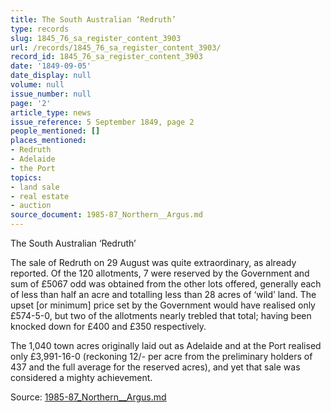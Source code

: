 ```yaml
---
title: The South Australian ‘Redruth’
type: records
slug: 1845_76_sa_register_content_3903
url: /records/1845_76_sa_register_content_3903/
record_id: 1845_76_sa_register_content_3903
date: '1849-09-05'
date_display: null
volume: null
issue_number: null
page: '2'
article_type: news
issue_reference: 5 September 1849, page 2
people_mentioned: []
places_mentioned:
- Redruth
- Adelaide
- the Port
topics:
- land sale
- real estate
- auction
source_document: 1985-87_Northern__Argus.md
---
```


The South Australian ‘Redruth’

The sale of Redruth on 29 August was quite extraordinary, as already reported.  Of the 120 allotments, 7 were reserved by the Government and sum of £5067 odd was obtained from the other lots offered, generally each of less than half an acre and totalling less than 28 acres of ‘wild’ land.  The upset [or minimum] price set by the Government would have realised only £574-5-0, but two of the allotments nearly trebled that total; having been knocked down for £400 and £350 respectively.

The 1,040 town acres originally laid out as Adelaide and at the Port realised only £3,991-16-0 (reckoning 12/- per acre from the preliminary holders of 437 and the full average for the reserved acres), and yet that sale was considered a mighty achievement.

Source: [1985-87_Northern__Argus.md](/downloads/markdown/1985-87_Northern__Argus.md)
